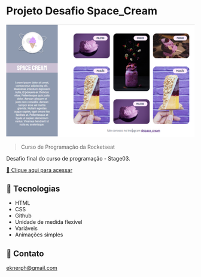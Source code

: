 # Projeto Desafio Space_Cream

![preview](./Github/space_cream.png)


> Curso de Programação da Rocketseat

Desafio final do curso de programação - Stage03.

[🔗 Clique aqui para acessar](https://eknerph.github.io/stage03_spaceCream/)


## 🔧 Tecnologias

- HTML
- CSS
- Github
- Unidade de medida flexível
- Variáveis
- Animações simples

## 🎁 Contato

eknerph@gmail.com
